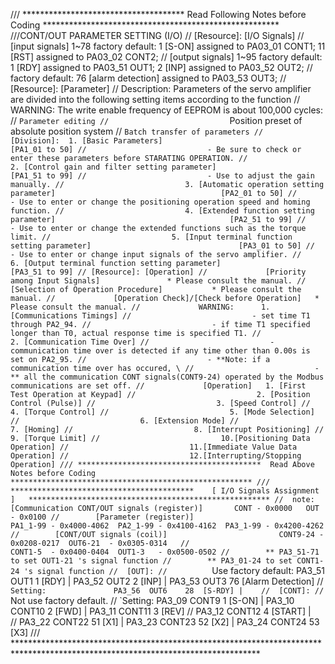 
/// *************************************  Read Following Notes before Coding ******************************************************
///CONT/OUT PARAMETER SETTING (I/O)
// [Resource]:	[I/O Signals]
//				[input  signals] 1~78	factory default:	 1 [S-ON] assigned to PA03_01 CONT1; 11 [RST] assigned to PA03_02 CONT2;
//				[output signals] 1~95	factory default:	 1  [RDY] assigned to PA03_51  OUT1;  2 [INP] assigned to PA03_52  OUT2;
// 										factory default:	76 [alarm detection] assigned to PA03_53 OUT3;
// [Resource]:	[Parameter] 
//				Description: Parameters of the servo amplifier are divided into the following setting items according to the function
//				WARNING: 	 The write enable frequency of EEPROM is about 100,000 cycles:
//							 `Parameter editing
//							 `Position preset of absolute position system
//							 `Batch transfer of parameters
//				[Division]:	 1. [Basic Parameters]															[PA1_01 to 50]
//							 - Be sure to check or enter these parameters before STARATING OPERATION.
//							 2. [Control gain and filter setting parameter]									[PA1_51 to 99]
//							 - Use to adjust the gain manually.
//							 3. [Automatic operation setting parameter]										[PA2_01 to 50]
//							 - Use to enter or change the positioning operation speed and homing function.
//							 4. [Extended function setting parameter]										[PA2_51 to 99]
//							 - Use to enter or change the extended functions such as the torque limit.
//							 5. [Input terminal function setting parameter]									[PA3_01 to 50]
//							 - Use to enter or change input signals of the servo amplifier.
//							 6. [Output terminal function setting parameter]								[PA3_51 to 99]
// [Resource]: [Operation]
//			   [Priority among Input Signals]				* Please consult the manual.
//			   [Selection of Operation Procedure]			* Please consult the manual.
//			   [Operation Check]/[Check before Operation]	* Please consult the manual.
//			   WARNING:		 1. [Communications Timings]
//							 - set time T1 through PA2_94.
//							 - if time T1 specified longer than T0, actual response time is specified T1.
//							 2. [Communication Time Over]
//							 - communication time over is detected if any time other than 0.00s is set on PA2_95.
//							 - **Note: if a communication time over has occured, \
//							 - ** all the communication CONT signals(CONT9-24) operated by the Modbus communications are set off.
//			   [Operation]	 1. [First Test Operation at Keypad]
//							 2. [Position Control (Pulse)]
//							 3. [Speed Control]
//							 4. [Torque Control]
//							 5. [Mode Selection]
//							 6. [Extension Mode]
//							 7. [Homing]
//							 8. [Interrupt Positioning]
//							 9. [Torque Limit]
//							 10.[Positioning Data Operation]
//							 11.[Immediate Value Data Operation]
//							 12.[Interrupting/Stopping Operation]
/// *****************************************  Read Above Notes before Coding ******************************************************
/// *****************************************    [ I/O Signals Assignment ]   ******************************************************
//  note: [Communication CONT/OUT signals (register)]		CONT - 0x0000	OUT - 0x0100
//  	  [Parameter (register)]							PA1_1-99 - 0x4000-4062	PA2_1-99 - 0x4100-4162	PA3_1-99 - 0x4200-4262
//		  [CONT/OUT signals (coil)]							CONT9-24 - 0x0208-0217	OUT6-21  - 0x0305-0314	
//															CONT1-5  - 0x0400-0404	OUT1-3   - 0x0500-0502
//		  ** PA3_51-71 to set OUT1-21 's signal function
//		  ** PA3_01-24 to set CONT1-24 's signal function
//	[OUT]:
//			`Use factory default:	PA3_51  OUT1	1	[RDY]	|	PA3_52	OUT2	2	[INP]	|	PA3_53  OUT3   76	[Alarm Detection]
//			`Setting:				PA3_56	OUT6	28	[S-RDY]	|	
//	[CONT]:
//			`Not use factory default.
//			`Setting:				PA3_09	CONT9	1	[S-ON]	|	PA3_10	CONT10	2	[FWD]	|	PA3_11	CONT11	3	[REV]
//									PA3_12	CONT12	4	[START]	|	
//									PA3_22	CONT22	51	[X1]	|	PA3_23	CONT23	52	[X2]	|	PA3_24	CONT24	53	[X3]
/// ********************************************************************************************************************************
